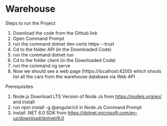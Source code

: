 # Warehouse
Steps to run the Project

1. Download the code from the Github link
2. Open Command Prompt
3. run the command dotnet dev-certs https --trust
4. Cd to the folder API (in the Downloaded Code)
5. run the command dotnet run
6. Cd to the folder client (in the Downloaded Code)
7. run the command ng serve
8. Now we should see a web page (https://localhost:4200) which shouls list all the cars from the warehouse database via Web API

Prerequisites

1. Node.js
    Download LTS Version of Node Js from https://nodejs.org/en/ and install
2. run npm install -g @angular/cli in Node.Js Command Prompt
3. Install .NET 6.0 SDK from https://dotnet.microsoft.com/en-us/download/dotnet/6.0
